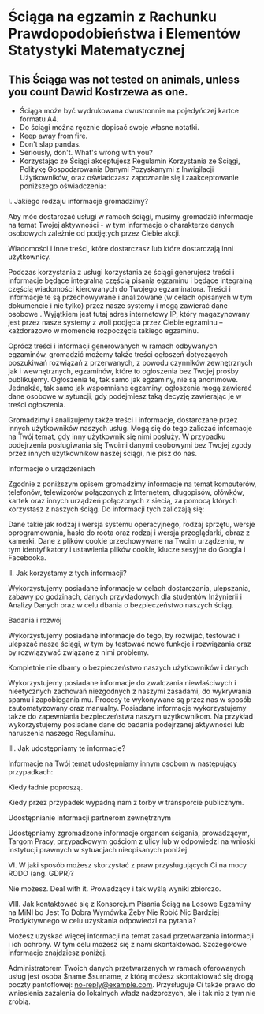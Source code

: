 # Ściąga na egzamin z Rachunku Prawdopodobieństwa i Elementów Statystyki Matematycznej
## This Ściąga was not tested on animals, unless you count Dawid Kostrzewa as one.

- Ściąga może być wydrukowana dwustronnie na pojedyńczej kartce formatu A4.
- Do ściągi można ręcznie dopisać swoje własne notatki.
- Keep away from fire.
- Don't slap pandas.
- Seriously, don't. What's wrong with you?
- Korzystając ze Ściągi akceptujesz Regulamin Korzystania ze Ściągi, Politykę Gospodarowania Danymi Pozyskanymi z Inwigilacji Użytkowników, oraz oświadczasz zapoznanie się i zaakceptowanie poniższego oświadczenia:

I. Jakiego rodzaju informacje gromadzimy?

Aby móc dostarczać usługi w ramach ściągi, musimy gromadzić informacje na temat Twojej aktywności - w tym informacje o charakterze danych osobowych zależnie od podjętych przez Ciebie akcji.

Wiadomości i inne treści, które dostarczasz lub które dostarczają inni użytkownicy.

Podczas korzystania z usługi korzystania ze ściągi generujesz treści i informacje będące integralną częścią pisania egzaminu i będące integralną częścią wiadomości kierowanych do Twojego egzaminatora. Treści i informacje te są przechowywane i analizowane (w celach opisanych w tym dokumencie i nie tylko) przez nasze systemy i mogą zawierać dane osobowe . Wyjątkiem jest tutaj adres internetowy IP, który magazynowany jest przez nasze systemy z woli podjęcia przez Ciebie egzaminu – każdorazowo w momencie rozpoczęcia takiego egzaminu.

Oprócz treści i informacji generowanych w ramach odbywanych egzaminów, gromadzić możemy także treści ogłoszeń dotyczących poszukiwań rozwiązań z przerwanych, z powodu czynników zewnętrznych jak i wewnętrznych, egzaminów, które to ogłoszenia bez Twojej prośby publikujemy. Ogłoszenia te, tak samo jak egzaminy, nie są anonimowe. Jednakże, tak samo jak wspomniane egzaminy, ogłoszenia mogą zawierać dane osobowe w sytuacji, gdy podejmiesz taką decyzję zawierając je w treści ogłoszenia.

Gromadzimy i analizujemy także treści i informacje, dostarczane przez innych użytkowników naszych usług. Mogą się do tego zaliczać informacje na Twój temat, gdy inny użytkownik się nimi posłuży. W przypadku podejrzenia posługiwania się Twoimi danymi osobowymi bez Twojej zgody przez innych użytkowników naszej ściągi, nie pisz do nas.

Informacje o urządzeniach

Zgodnie z poniższym opisem gromadzimy informacje na temat komputerów, telefonów, telewizorów połączonych z Internetem, długopisów, ołówków, kartek oraz innych urządzeń połączonych z siecią, za pomocą których korzystasz z naszych ściąg. Do informacji tych zaliczają się:

Dane takie jak rodzaj i wersja systemu operacyjnego, rodzaj sprzętu, wersje oprogramowania, hasło do roota oraz rodzaj i wersja przeglądarki, obraz z kamerki.
Dane z plików cookie przechowywane na Twoim urządzeniu, w tym identyfikatory i ustawienia plików cookie, klucze sesyjne do Googla i Facebooka. 

II. Jak korzystamy z tych informacji?

Wykorzystujemy posiadane informacje w celach dostarczania, ulepszania, zabawy po godzinach, danych przykładowych dla studentów Inżynierii i Analizy Danych oraz w celu dbania o bezpieczeństwo naszych ściąg.

Badania i rozwój

Wykorzystujemy posiadane informacje do tego, by rozwijać, testować i ulepszać nasze ściągi, w tym by testować nowe funkcje i rozwiązania oraz by rozwiązywać związane z nimi problemy.

Kompletnie nie dbamy o bezpieczeństwo naszych użytkowników i danych

Wykorzystujemy posiadane informacje do zwalczania niewłaściwych i nieetycznych zachowań niezgodnych z naszymi zasadami, do wykrywania spamu i zapobiegania mu. Procesy te wykonywane są przez nas w sposób zautomatyzowany oraz manualny. Posiadane informacje wykorzystujemy także do zapewniania bezpieczeństwa naszym użytkownikom. Na przykład wykorzystujemy posiadane dane do badania podejrzanej aktywności lub naruszenia naszego Regulaminu.

III. Jak udostępniamy te informacje?

Informacje na Twój temat udostępniamy innym osobom w następujący przypadkach:

Kiedy ładnie poproszą.

Kiedy przez przypadek wypadną nam z torby w transporcie publicznym.

Udostępnianie informacji partnerom zewnętrznym

Udostępniamy zgromadzone informacje organom ścigania, prowadzącym, Targom Pracy, przypadkowym gościom z ulicy lub w odpowiedzi na wnioski instytucji prawnych w sytuacjach nieopisanych poniżej.

VI. W jaki sposób możesz skorzystać z praw przysługujących Ci na mocy RODO (ang. GDPR)?

Nie możesz. Deal with it. Prowadzący i tak wyślą wyniki zbiorczo.

VIII. Jak kontaktować się z Konsorcjum Pisania Ściąg na Losowe Egzaminy na MiNI bo Jest To Dobra Wymówka Żeby Nie Robić Nic Bardziej Prodyktywnego w celu uzyskania odpowiedzi na pytania?

Możesz uzyskać więcej informacji na temat zasad przetwarzania informacji i ich ochrony. W tym celu możesz się z nami skontaktować. Szczegółowe informacje znajdziesz poniżej.

Administratorem Twoich danych przetwarzanych w ramach oferowanych usług jest osoba $name $surname, z którą możesz skontaktować się drogą poczty pantoflowej: no-reply@example.com. Przysługuje Ci także prawo do wniesienia zażalenia do lokalnych władz nadzorczych, ale i tak nic z tym nie zrobią.
